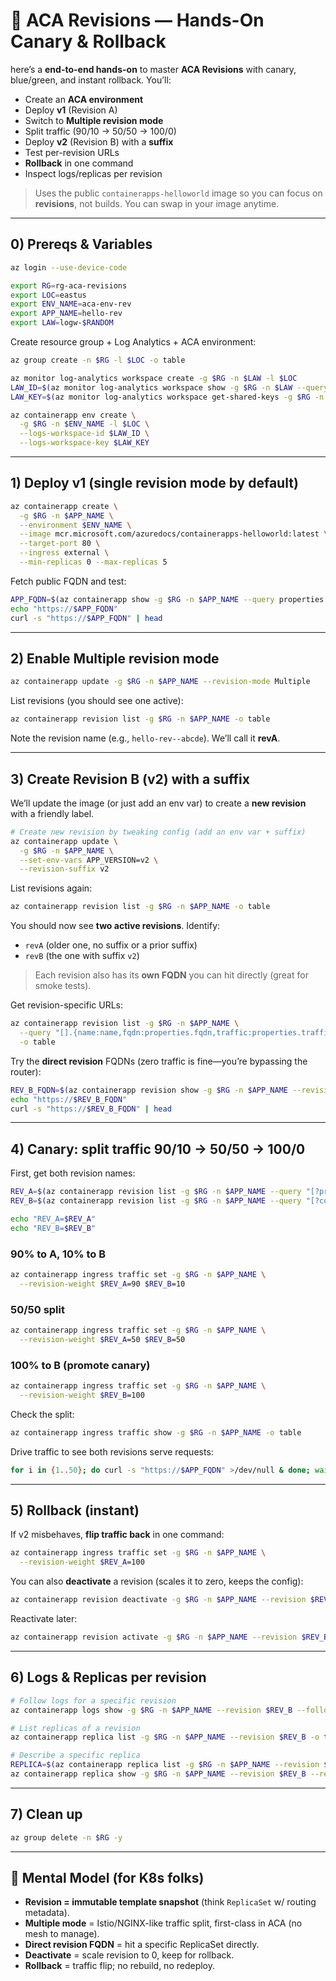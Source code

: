 # 🔄 ACA Revisions — Hands-On Canary & Rollback

here’s a **end-to-end hands-on** to master **ACA Revisions** with canary, blue/green, and instant rollback. You’ll:

- Create an **ACA environment**
- Deploy **v1** (Revision A)
- Switch to **Multiple revision mode**
- Split traffic (90/10 → 50/50 → 100/0)
- Deploy **v2** (Revision B) with a **suffix**
- Test per-revision URLs
- **Rollback** in one command
- Inspect logs/replicas per revision

> Uses the public `containerapps-helloworld` image so you can focus on **revisions**, not builds. You can swap in your image anytime.

---

## 0) Prereqs & Variables

```bash
az login --use-device-code

export RG=rg-aca-revisions
export LOC=eastus
export ENV_NAME=aca-env-rev
export APP_NAME=hello-rev
export LAW=logw-$RANDOM
```

Create resource group + Log Analytics + ACA environment:

```bash
az group create -n $RG -l $LOC -o table

az monitor log-analytics workspace create -g $RG -n $LAW -l $LOC
LAW_ID=$(az monitor log-analytics workspace show -g $RG -n $LAW --query customerId -o tsv)
LAW_KEY=$(az monitor log-analytics workspace get-shared-keys -g $RG -n $LAW --query primarySharedKey -o tsv)

az containerapp env create \
  -g $RG -n $ENV_NAME -l $LOC \
  --logs-workspace-id $LAW_ID \
  --logs-workspace-key $LAW_KEY
```

---

## 1) Deploy v1 (single revision mode by default)

```bash
az containerapp create \
  -g $RG -n $APP_NAME \
  --environment $ENV_NAME \
  --image mcr.microsoft.com/azuredocs/containerapps-helloworld:latest \
  --target-port 80 \
  --ingress external \
  --min-replicas 0 --max-replicas 5
```

Fetch public FQDN and test:

```bash
APP_FQDN=$(az containerapp show -g $RG -n $APP_NAME --query properties.configuration.ingress.fqdn -o tsv)
echo "https://$APP_FQDN"
curl -s "https://$APP_FQDN" | head
```

---

## 2) Enable **Multiple** revision mode

```bash
az containerapp update -g $RG -n $APP_NAME --revision-mode Multiple
```

List revisions (you should see one active):

```bash
az containerapp revision list -g $RG -n $APP_NAME -o table
```

Note the revision name (e.g., `hello-rev--abcde`). We’ll call it **revA**.

---

## 3) Create **Revision B (v2)** with a suffix

We’ll update the image (or just add an env var) to create a **new revision** with a friendly label.

```bash
# Create new revision by tweaking config (add an env var + suffix)
az containerapp update \
  -g $RG -n $APP_NAME \
  --set-env-vars APP_VERSION=v2 \
  --revision-suffix v2
```

List revisions again:

```bash
az containerapp revision list -g $RG -n $APP_NAME -o table
```

You should now see **two active revisions**. Identify:

- `revA` (older one, no suffix or a prior suffix)
- `revB` (the one with suffix `v2`)

> Each revision also has its **own FQDN** you can hit directly (great for smoke tests).

Get revision-specific URLs:

```bash
az containerapp revision list -g $RG -n $APP_NAME \
  --query "[].{name:name,fqdn:properties.fqdn,traffic:properties.trafficWeight,active:properties.active}" \
  -o table
```

Try the **direct revision** FQDNs (zero traffic is fine—you’re bypassing the router):

```bash
REV_B_FQDN=$(az containerapp revision show -g $RG -n $APP_NAME --revision $(az containerapp revision list -g $RG -n $APP_NAME --query "[?contains(name, 'v2')].name" -o tsv) --query properties.fqdn -o tsv)
echo "https://$REV_B_FQDN"
curl -s "https://$REV_B_FQDN" | head
```

---

## 4) Canary: split traffic 90/10 → 50/50 → 100/0

First, get both revision names:

```bash
REV_A=$(az containerapp revision list -g $RG -n $APP_NAME --query "[?properties.trafficWeight>0 && !contains(name, 'v2')].name" -o tsv | head -n1)
REV_B=$(az containerapp revision list -g $RG -n $APP_NAME --query "[?contains(name, 'v2')].name" -o tsv | head -n1)

echo "REV_A=$REV_A"
echo "REV_B=$REV_B"
```

### 90% to A, 10% to B

```bash
az containerapp ingress traffic set -g $RG -n $APP_NAME \
  --revision-weight $REV_A=90 $REV_B=10
```

### 50/50 split

```bash
az containerapp ingress traffic set -g $RG -n $APP_NAME \
  --revision-weight $REV_A=50 $REV_B=50
```

### 100% to B (promote canary)

```bash
az containerapp ingress traffic set -g $RG -n $APP_NAME \
  --revision-weight $REV_B=100
```

Check the split:

```bash
az containerapp ingress traffic show -g $RG -n $APP_NAME -o table
```

Drive traffic to see both revisions serve requests:

```bash
for i in {1..50}; do curl -s "https://$APP_FQDN" >/dev/null & done; wait
```

---

## 5) Rollback (instant)

If v2 misbehaves, **flip traffic back** in one command:

```bash
az containerapp ingress traffic set -g $RG -n $APP_NAME \
  --revision-weight $REV_A=100
```

You can also **deactivate** a revision (scales it to zero, keeps the config):

```bash
az containerapp revision deactivate -g $RG -n $APP_NAME --revision $REV_B
```

Reactivate later:

```bash
az containerapp revision activate -g $RG -n $APP_NAME --revision $REV_B
```

---

## 6) Logs & Replicas per revision

```bash
# Follow logs for a specific revision
az containerapp logs show -g $RG -n $APP_NAME --revision $REV_B --follow

# List replicas of a revision
az containerapp replica list -g $RG -n $APP_NAME --revision $REV_B -o table

# Describe a specific replica
REPLICA=$(az containerapp replica list -g $RG -n $APP_NAME --revision $REV_B --query "[0].name" -o tsv)
az containerapp replica show -g $RG -n $APP_NAME --revision $REV_B --replica $REPLICA -o jsonc
```

---

## 7) Clean up

```bash
az group delete -n $RG -y
```

---

## 🧠 Mental Model (for K8s folks)

- **Revision = immutable template snapshot** (think `ReplicaSet` w/ routing metadata).
- **Multiple mode** = Istio/NGINX-like traffic split, first-class in ACA (no mesh to manage).
- **Direct revision FQDN** = hit a specific ReplicaSet directly.
- **Deactivate** = scale revision to 0, keep for rollback.
- **Rollback** = traffic flip; no rebuild, no redeploy.
